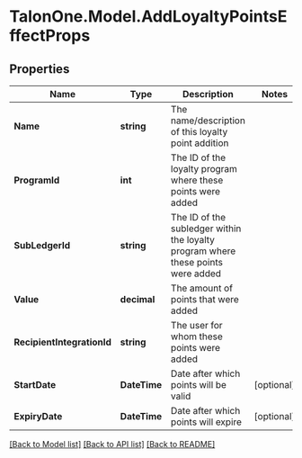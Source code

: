 
# TalonOne.Model.AddLoyaltyPointsEffectProps

## Properties

Name | Type | Description | Notes
------------ | ------------- | ------------- | -------------
**Name** | **string** | The name/description of this loyalty point addition | 
**ProgramId** | **int** | The ID of the loyalty program where these points were added | 
**SubLedgerId** | **string** | The ID of the subledger within the loyalty program where these points were added | 
**Value** | **decimal** | The amount of points that were added | 
**RecipientIntegrationId** | **string** | The user for whom these points were added | 
**StartDate** | **DateTime** | Date after which points will be valid | [optional] 
**ExpiryDate** | **DateTime** | Date after which points will expire | [optional] 

[[Back to Model list]](../README.md#documentation-for-models)
[[Back to API list]](../README.md#documentation-for-api-endpoints)
[[Back to README]](../README.md)


